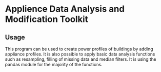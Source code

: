 Applience Data Analysis and Modification Toolkit
=====================

Usage
-----

This program can be used to create power profiles of buildings by adding appliance profiles. It is also possible to apply basic data analysis functions such as resampling, filling of missing data and median filters. It is using the pandas module for the majority of the functions.
